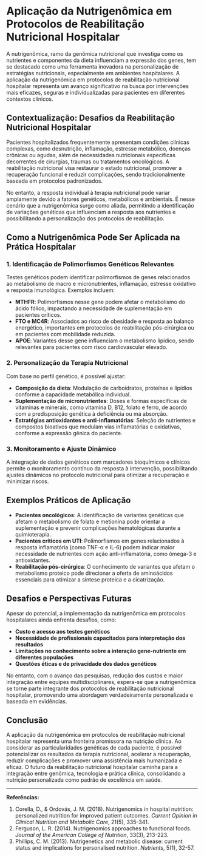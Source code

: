 
# Aplicação da Nutrigenômica em Protocolos de Reabilitação Nutricional Hospitalar

A nutrigenômica, ramo da genômica nutricional que investiga como os nutrientes e componentes da dieta influenciam a expressão dos genes, tem se destacado como uma ferramenta inovadora na personalização de estratégias nutricionais, especialmente em ambientes hospitalares. A aplicação da nutrigenômica em protocolos de reabilitação nutricional hospitalar representa um avanço significativo na busca por intervenções mais eficazes, seguras e individualizadas para pacientes em diferentes contextos clínicos.

## Contextualização: Desafios da Reabilitação Nutricional Hospitalar

Pacientes hospitalizados frequentemente apresentam condições clínicas complexas, como desnutrição, inflamação, estresse metabólico, doenças crônicas ou agudas, além de necessidades nutricionais específicas decorrentes de cirurgias, traumas ou tratamentos oncológicos. A reabilitação nutricional visa restaurar o estado nutricional, promover a recuperação funcional e reduzir complicações, sendo tradicionalmente baseada em protocolos padronizados.

No entanto, a resposta individual à terapia nutricional pode variar amplamente devido a fatores genéticos, metabólicos e ambientais. É nesse cenário que a nutrigenômica surge como aliada, permitindo a identificação de variações genéticas que influenciam a resposta aos nutrientes e possibilitando a personalização dos protocolos de reabilitação.

## Como a Nutrigenômica Pode Ser Aplicada na Prática Hospitalar

### 1. **Identificação de Polimorfismos Genéticos Relevantes**

Testes genéticos podem identificar polimorfismos de genes relacionados ao metabolismo de macro e micronutrientes, inflamação, estresse oxidativo e resposta imunológica. Exemplos incluem:

- **MTHFR**: Polimorfismos nesse gene podem afetar o metabolismo do ácido fólico, impactando a necessidade de suplementação em pacientes críticos.
- **FTO e MC4R**: Associados ao risco de obesidade e resposta ao balanço energético, importantes em protocolos de reabilitação pós-cirúrgica ou em pacientes com mobilidade reduzida.
- **APOE**: Variantes desse gene influenciam o metabolismo lipídico, sendo relevantes para pacientes com risco cardiovascular elevado.

### 2. **Personalização da Terapia Nutricional**

Com base no perfil genético, é possível ajustar:

- **Composição da dieta**: Modulação de carboidratos, proteínas e lipídios conforme a capacidade metabólica individual.
- **Suplementação de micronutrientes**: Doses e formas específicas de vitaminas e minerais, como vitamina D, B12, folato e ferro, de acordo com a predisposição genética à deficiência ou má absorção.
- **Estratégias antioxidantes e anti-inflamatórias**: Seleção de nutrientes e compostos bioativos que modulam vias inflamatórias e oxidativas, conforme a expressão gênica do paciente.

### 3. **Monitoramento e Ajuste Dinâmico**

A integração de dados genéticos com marcadores bioquímicos e clínicos permite o monitoramento contínuo da resposta à intervenção, possibilitando ajustes dinâmicos no protocolo nutricional para otimizar a recuperação e minimizar riscos.

## Exemplos Práticos de Aplicação

- **Pacientes oncológicos**: A identificação de variantes genéticas que afetam o metabolismo de folato e metionina pode orientar a suplementação e prevenir complicações hematológicas durante a quimioterapia.
- **Pacientes críticos em UTI**: Polimorfismos em genes relacionados à resposta inflamatória (como TNF-α e IL-6) podem indicar maior necessidade de nutrientes com ação anti-inflamatória, como ômega-3 e antioxidantes.
- **Reabilitação pós-cirúrgica**: O conhecimento de variantes que afetam o metabolismo proteico pode direcionar a oferta de aminoácidos essenciais para otimizar a síntese proteica e a cicatrização.

## Desafios e Perspectivas Futuras

Apesar do potencial, a implementação da nutrigenômica em protocolos hospitalares ainda enfrenta desafios, como:

- **Custo e acesso aos testes genéticos**
- **Necessidade de profissionais capacitados para interpretação dos resultados**
- **Limitações no conhecimento sobre a interação gene-nutriente em diferentes populações**
- **Questões éticas e de privacidade dos dados genéticos**

No entanto, com o avanço das pesquisas, redução dos custos e maior integração entre equipes multidisciplinares, espera-se que a nutrigenômica se torne parte integrante dos protocolos de reabilitação nutricional hospitalar, promovendo uma abordagem verdadeiramente personalizada e baseada em evidências.

## Conclusão

A aplicação da nutrigenômica em protocolos de reabilitação nutricional hospitalar representa uma fronteira promissora na nutrição clínica. Ao considerar as particularidades genéticas de cada paciente, é possível potencializar os resultados da terapia nutricional, acelerar a recuperação, reduzir complicações e promover uma assistência mais humanizada e eficaz. O futuro da reabilitação nutricional hospitalar caminha para a integração entre genômica, tecnologia e prática clínica, consolidando a nutrição personalizada como padrão de excelência em saúde.

---

**Referências:**

1. Corella, D., & Ordovás, J. M. (2018). Nutrigenomics in hospital nutrition: personalized nutrition for improved patient outcomes. *Current Opinion in Clinical Nutrition and Metabolic Care*, 21(5), 335-341.
2. Ferguson, L. R. (2014). Nutrigenomics approaches to functional foods. *Journal of the American College of Nutrition*, 33(3), 213-223.
3. Phillips, C. M. (2013). Nutrigenetics and metabolic disease: current status and implications for personalised nutrition. *Nutrients*, 5(1), 32-57.
```
